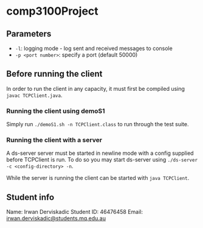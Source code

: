 # comp3100Project

## Parameters
- `-l`: logging mode - log sent and received messages to console
- `-p <port number>`: specify a port (default 50000)

## Before running the client
In order to run the client in any capacity, it must first be compiled using `javac TCPClient.java`.

### Running the client using demoS1
Simply run `./demoS1.sh -n TCPClient.class` to run through the test suite.

### Running the client with a server
A ds-server server must be started in newline mode with a config supplied before TCPClient is run. To do so you may start ds-server using `./ds-server -c <config-directory> -n`.

While the server is running the client can be started with `java TCPClient`.

## Student info
Name: Irwan Derviskadic
Student ID: 46476458
Email: irwan.derviskadic@students.mq.edu.au